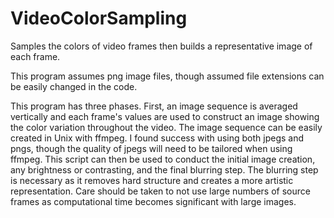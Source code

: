 # VideoColorSampling
Samples the colors of video frames then builds a representative image of each frame.

This program assumes png image files, though assumed file extensions can be easily changed in the code.

This program has three phases. First, an image sequence is averaged vertically and each frame's values are used to construct an image showing the color variation throughout the video. The image sequence can be easily created in Unix with ffmpeg. I found success with using both jpegs and pngs, though the quality of jpegs will need to be tailored when using ffmpeg. This script can then be used to conduct the initial image creation, any brightness or contrasting, and the final blurring step. The blurring step is necessary as it removes hard structure and creates a more artistic representation. Care should be taken to not use large numbers of source frames as computational time becomes significant with large images.
